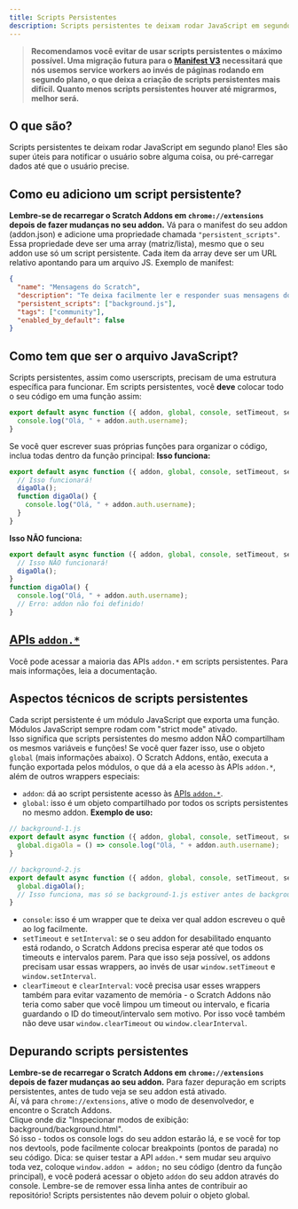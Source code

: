 ```yaml
---
title: Scripts Persistentes
description: Scripts persistentes te deixam rodar JavaScript em segundo plano! Eles são super úteis para notificar o usuário sobre alguma coisa, ou pré-carregar dados até que o usuário precise.
---
```


> **Recomendamos você evitar de usar scripts persistentes o máximo possível. Uma migração futura para o [Manifest V3](https://developer.chrome.com/docs/extensions/mv3/intro/mv3-migration/#background-service-workers) necessitará que nós usemos service workers ao invés de páginas rodando em segundo plano, o que deixa a criação de scripts persistentes mais difícil. Quanto menos scripts persistentes houver até migrarmos, melhor será.**

## O que são?
Scripts persistentes te deixam rodar JavaScript em segundo plano! Eles são super úteis para notificar o usuário sobre alguma coisa, ou pré-carregar dados até que o usuário precise.

## Como eu adiciono um script persistente?
**Lembre-se de recarregar o Scratch Addons em `chrome://extensions` depois de fazer mudanças no seu addon.**
Vá para o manifest do seu addon (addon.json) e adicione uma propriedade chamada `"persistent_scripts"`.  
Essa propriedade deve ser uma array (matriz/lista), mesmo que o seu addon use só um script persistente. 
Cada item da array deve ser um URL relativo apontando para um arquivo JS.
Exemplo de manifest:
```json
{
  "name": "Mensagens do Scratch",
  "description": "Te deixa facilmente ler e responder suas mensagens do Scratch",
  "persistent_scripts": ["background.js"],
  "tags": ["community"],
  "enabled_by_default": false
}
```

## Como tem que ser o arquivo JavaScript?
Scripts persistentes, assim como userscripts, precisam de uma estrutura específica para funcionar.
Em scripts persistentes, você **deve** colocar todo o seu código em uma função assim:
```js
export default async function ({ addon, global, console, setTimeout, setInterval, clearTimeout, clearInterval }) {
  console.log("Olá, " + addon.auth.username);
}
```
Se você quer escrever suas próprias funções para organizar o código, inclua todas dentro da função principal:
**Isso funciona:**
```js
export default async function ({ addon, global, console, setTimeout, setInterval, clearTimeout, clearInterval }) {
  // Isso funcionará!
  digaOla();
  function digaOla() {
    console.log("Olá, " + addon.auth.username);
  }
}
```
**Isso NÃO funciona:**
```js
export default async function ({ addon, global, console, setTimeout, setInterval, clearTimeout, clearInterval }) {
  // Isso NÃO funcionará!
  digaOla();
}
function digaOla() {
  console.log("Olá, " + addon.auth.username);
  // Erro: addon não foi definido!
}
```

## [APIs `addon.*`](/docs/developing/addon-apis-reference)
Você pode acessar a maioria das APIs `addon.*` em scripts persistentes. Para mais informações, leia a documentação.

## Aspectos técnicos de scripts persistentes
Cada script persistente é um módulo JavaScript que exporta uma função. Módulos JavaScript sempre rodam com "strict mode" ativado.    
Isso significa que scripts persistentes do mesmo addon NÃO compartilham os mesmos variáveis e funções! Se você quer fazer isso, use o objeto `global` (mais informações abaixo).
O Scratch Addons, então, executa a função exportada pelos módulos, o que dá a ela acesso às APIs `addon.*`, além de outros wrappers especiais:
- `addon`: dá ao script persistente acesso às [APIs `addon.*`](/docs/developing/addon-apis-reference).
- `global`: isso é um objeto compartilhado por todos os scripts persistentes no mesmo addon. **Exemplo de uso:**
```js
// background-1.js
export default async function ({ addon, global, console, setTimeout, setInterval, clearTimeout, clearInterval }) {
  global.digaOla = () => console.log("Olá, " + addon.auth.username);
}

// background-2.js
export default async function ({ addon, global, console, setTimeout, setInterval, clearTimeout, clearInterval }) {
  global.digaOla();
  // Isso funciona, mas só se background-1.js estiver antes de background-2.js na array persistent_scripts do manifest do addon.
}
```
- `console`: isso é um wrapper que te deixa ver qual addon escreveu o quê ao log facilmente.
- `setTimeout` e `setInterval`: se o seu addon for desabilitado enquanto está rodando, o Scratch Addons precisa esperar até que todos os timeouts e intervalos parem. Para que isso seja possível, os addons precisam usar essas wrappers, ao invés de usar `window.setTimeout` e `window.setInterval`.
- `clearTimeout` e `clearInterval`: você precisa usar esses wrappers também para evitar vazamento de memória - o Scratch Addons não teria como saber que você limpou um timeout ou intervalo, e ficaria guardando o ID do timeout/intervalo sem motivo. Por isso você também não deve usar `window.clearTimeout` ou `window.clearInterval`.

## Depurando scripts persistentes
**Lembre-se de recarregar o Scratch Addons em `chrome://extensions` depois de fazer mudanças ao seu addon.**
Para fazer depuração em scripts persistentes, antes de tudo veja se seu addon está ativado.  
Aí, vá para `chrome://extensions`, ative o modo de desenvolvedor, e encontre o Scratch Addons.  
Clique onde diz "Inspecionar modos de exibição: background/background.html".  
Só isso - todos os console logs do seu addon estarão lá, e se você for top nos devtools, pode facilmente colocar breakpoints (pontos de parada) no seu código.
Dica: se quiser testar a API `addon.*` sem mudar seu arquivo toda vez, coloque `window.addon = addon;` no seu código (dentro da função principal),  e você poderá acessar o objeto `addon` do seu addon através do console. Lembre-se de remover essa linha antes de contribuir ao repositório! Scripts persistentes não devem poluir o objeto global.